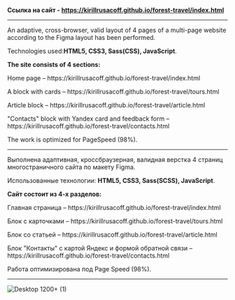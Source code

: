 <b>Ссылка на сайт - https://kirillrusacoff.github.io/forest-travel/index.html </b>

********************
An adaptive, cross-browser, valid layout of 4 pages of a multi-page website according to the Figma layout has been performed.

Technologies used:<b>HTML5, CSS3, Sass(CSS), JavaScript</b>.

<b>The site consists of 4 sections:</b>
<p>Home page – https://kirillrusacoff.github.io/forest-travel/index.html</p>
<p>A block with cards – https://kirillrusacoff.github.io/forest-travel/tours.html</p>
<p>Article block – https://kirillrusacoff.github.io/forest-travel/article.html</p>
<p>"Contacts" block with Yandex card and feedback form – https://kirillrusacoff.github.io/forest-travel/contacts.html</p>

The work is optimized for PageSpeed (98%).

*********************

Выполнена адаптивная, кроссбраузерная, валидная верстка 4 страниц многостраничного сайта по макету Figma.

Использованные технологии: <b>HTML5, CSS3, Sass(SCSS), JavaScript</b>.

<b>Сайт состоит из 4-х разделов:</b>
<p>Главная страница – https://kirillrusacoff.github.io/forest-travel/index.html </p>
<p>Блок с карточками – https://kirillrusacoff.github.io/forest-travel/tours.html </p>
<p>Блок со статьей – https://kirillrusacoff.github.io/forest-travel/article.html </p>
<p>Блок "Контакты" с картой Яндекс и формой обратной связи – https://kirillrusacoff.github.io/forest-travel/contacts.html </p>

Работа оптимизирована под  Page Speed (98%).

********************

![Desktop 1200+ (1)](https://github.com/KirillRusacoff/forest-travel/assets/121468262/c276cb5d-f8f5-4866-b1de-b1062900d493)

